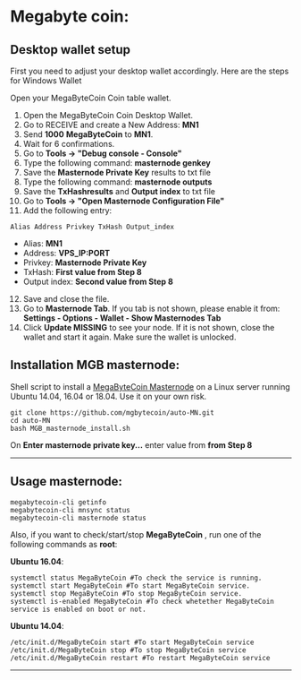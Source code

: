 # Megabyte coin:
## Desktop wallet setup

First you need to adjust your desktop wallet accordingly. Here are the steps for Windows Wallet

Open your MegaByteCoin Coin table wallet.
1. Open the MegaByteCoin Coin Desktop Wallet.
2. Go to RECEIVE and create a New Address: **MN1**
3. Send **1000** **MegaByteCoin** to **MN1**.
4. Wait for 6 confirmations.
5. Go to **Tools -> "Debug console - Console"**
6. Type the following command: **masternode genkey**
7. Save the **Masternode Private Key** results to txt file
8. Type the following command: **masternode outputs**
9. Save the **TxHashresults** and **Output index** to txt file
10. Go to  **Tools -> "Open Masternode Configuration File"**
11. Add the following entry:
```
Alias Address Privkey TxHash Output_index
```
* Alias: **MN1**
* Address: **VPS_IP:PORT**
* Privkey: **Masternode Private Key**
* TxHash: **First value from Step 8**
* Output index:  **Second value from Step 8**
12. Save and close the file.
13. Go to **Masternode Tab**. If you tab is not shown, please enable it from: **Settings - Options - Wallet - Show Masternodes Tab**
14. Click **Update MISSING** to see your node. If it is not shown, close the wallet and start it again. Make sure the wallet is unlocked.

## Installation MGB masternode:

Shell script to install a [MegaByteCoin Masternode](http://mgbcoin.info/) on a Linux server running Ubuntu 14.04, 16.04 or 18.04. Use it on your own risk.

```
git clone https://github.com/mgbytecoin/auto-MN.git
cd auto-MN
bash MGB_masternode_install.sh
```

On **Enter masternode private key...** enter value from **from Step 8**
***

## Usage masternode:
```
megabytecoin-cli getinfo
megabytecoin-cli mnsync status
megabytecoin-cli masternode status
```
Also, if you want to check/start/stop **MegaByteCoin** , run one of the following commands as **root**:

**Ubuntu 16.04**:
```
systemctl status MegaByteCoin #To check the service is running.
systemctl start MegaByteCoin #To start MegaByteCoin service.
systemctl stop MegaByteCoin #To stop MegaByteCoin service.
systemctl is-enabled MegaByteCoin #To check whetether MegaByteCoin service is enabled on boot or not.
```
**Ubuntu 14.04**:  
```
/etc/init.d/MegaByteCoin start #To start MegaByteCoin service
/etc/init.d/MegaByteCoin stop #To stop MegaByteCoin service
/etc/init.d/MegaByteCoin restart #To restart MegaByteCoin service
```
***
